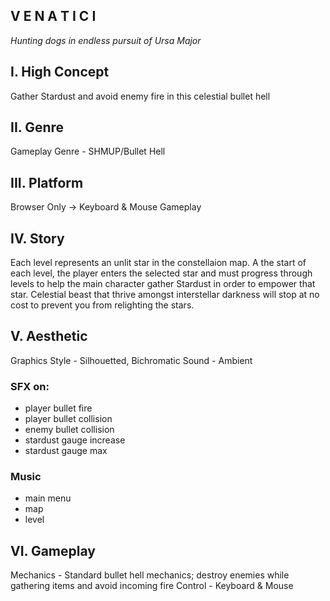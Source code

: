 ## V E N A T I C I 

_Hunting dogs in endless pursuit of Ursa Major_

## I. High Concept
Gather Stardust and avoid enemy fire in this celestial bullet hell

## II. Genre
Gameplay Genre - SHMUP/Bullet Hell

## III. Platform
Browser Only -> Keyboard & Mouse Gameplay

## IV. Story
Each level represents an unlit star in the constellaion map.
A the start of each level, the player enters the selected star and must progress through levels to help the main character gather Stardust in order to empower that star.
Celestial beast that thrive amongst interstellar darkness will stop at no cost to prevent you from relighting the stars.

## V. Aesthetic
Graphics Style - Silhouetted, Bichromatic
Sound - Ambient

### SFX on:
- player bullet fire
- player bullet collision
- enemy bullet collision
- stardust gauge increase
- stardust gauge max

### Music
- main menu
- map
- level

## VI. Gameplay
Mechanics - Standard bullet hell mechanics; destroy enemies while gathering items and avoid incoming fire
Control - Keyboard & Mouse
